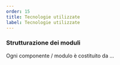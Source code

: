 ```yaml
---
order: 15
title: Tecnologie utilizzate
label: Tecnologie utilizzate
---
```


### Strutturazione dei moduli

Ogni componente / modulo è costituito da ...
